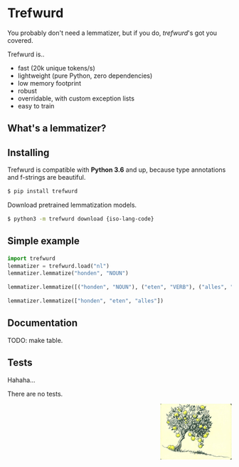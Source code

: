 # Trefwurd

You probably don't need a lemmatizer, but if you do, *trefwurd*'s got you covered.

Trefwurd is..

- fast (20k unique tokens/s)
- lightweight (pure Python, zero dependencies)
- low memory footprint
- robust
- overridable, with custom exception lists
- easy to train

## What's a lemmatizer?


## Installing

Trefwurd is compatible with **Python 3.6** and up, because type annotations and 
f-strings are beautiful.

```bash
$ pip install trefwurd
```

Download pretrained lemmatization models.

```bash
$ python3 -m trefwurd download {iso-lang-code}
```

## Simple example

```Python
import trefwurd
lemmatizer = trefwurd.load("nl")
lemmatizer.lemmatize("honden", "NOUN")
```

```Python
lemmatizer.lemmatize([("honden", "NOUN"), ("eten", "VERB"), ("alles", "NOUN"))
```


```Python
lemmatizer.lemmatize(["honden", "eten", "alles"])
```

## Documentation

TODO: make table.

## Tests

Hahaha...

There are no tests.

<a href="https://explosion.ai"><img src="assets/lemontree.jpg" height="125" align="right" /></a>
